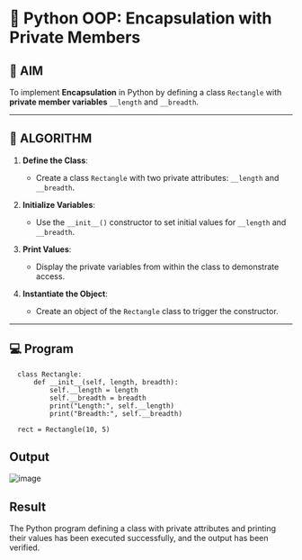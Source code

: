 # 🐍 Python OOP: Encapsulation with Private Members

## 🎯 AIM

To implement **Encapsulation** in Python by defining a class `Rectangle` with **private member variables** `__length` and `__breadth`.

---

## 🧠 ALGORITHM

1. **Define the Class**:
   - Create a class `Rectangle` with two private attributes: `__length` and `__breadth`.

2. **Initialize Variables**:
   - Use the `__init__()` constructor to set initial values for `__length` and `__breadth`.

3. **Print Values**:
   - Display the private variables from within the class to demonstrate access.

4. **Instantiate the Object**:
   - Create an object of the `Rectangle` class to trigger the constructor.

---

## 💻 Program
      class Rectangle:
          def __init__(self, length, breadth):
              self.__length = length
              self.__breadth = breadth
              print("Length:", self.__length)
              print("Breadth:", self.__breadth)
      
      rect = Rectangle(10, 5)
## Output
![image](https://github.com/user-attachments/assets/ed3b5bb0-2c9b-45de-990d-0abd83518a79)

## Result
The Python program defining a class with private attributes and printing their values has been executed successfully, and the output has been verified.
